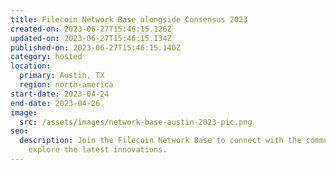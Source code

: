 ```yaml
---
title: Filecoin Network Base alongside Consensus 2023
created-on: 2023-06-27T15:46:15.126Z
updated-on: 2023-06-27T15:46:15.134Z
published-on: 2023-06-27T15:46:15.140Z
category: hosted
location:
  primary: Austin, TX
  region: north-america
start-date: 2023-04-24
end-date: 2023-04-26
image:
  src: /assets/images/network-base-austin-2023-pic.png
seo:
  description: Join the Filecoin Network Base to connect with the community and
    explore the latest innovations.
---
```

